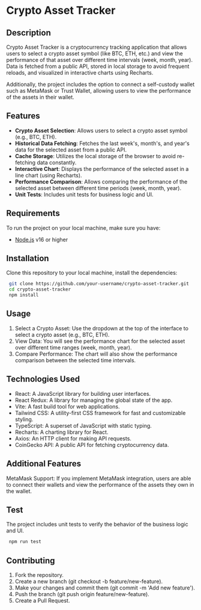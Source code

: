 # Crypto Asset Tracker

## Description

Crypto Asset Tracker is a cryptocurrency tracking application that allows users to select a crypto asset symbol (like BTC, ETH, etc.) and view the performance of that asset over different time intervals (week, month, year). Data is fetched from a public API, stored in local storage to avoid frequent reloads, and visualized in interactive charts using Recharts.

Additionally, the project includes the option to connect a self-custody wallet such as MetaMask or Trust Wallet, allowing users to view the performance of the assets in their wallet.

## Features

- **Crypto Asset Selection**: Allows users to select a crypto asset symbol (e.g., BTC, ETH).
- **Historical Data Fetching**: Fetches the last week's, month's, and year's data for the selected asset from a public API.
- **Cache Storage**: Utilizes the local storage of the browser to avoid re-fetching data constantly.
- **Interactive Chart**: Displays the performance of the selected asset in a line chart (using Recharts).
- **Performance Comparison**: Allows comparing the performance of the selected asset between different time periods (week, month, year).
- **Unit Tests**: Includes unit tests for business logic and UI.

## Requirements

To run the project on your local machine, make sure you have:

- [Node.js](https://nodejs.org/en/) v16 or higher

## Installation

Clone this repository to your local machine, install the dependencies:

  ```bash
   git clone https://github.com/your-username/crypto-asset-tracker.git
   cd crypto-asset-tracker
   npm install
  ```

## Usage
1. Select a Crypto Asset: Use the dropdown at the top of the interface to select a crypto asset (e.g., BTC, ETH).
2. View Data: You will see the performance chart for the selected asset over different time ranges (week, month, year).
3. Compare Performance: The chart will also show the performance comparison between the selected time intervals.

## Technologies Used
- React: A JavaScript library for building user interfaces.
- React Redux: A library for managing the global state of the app.
- Vite: A fast build tool for web applications.
- Tailwind CSS: A utility-first CSS framework for fast and customizable styling.
- TypeScript: A superset of JavaScript with static typing.
- Recharts: A charting library for React.
- Axios: An HTTP client for making API requests.
- CoinGecko API: A public API for fetching cryptocurrency data.

## Additional Features
MetaMask Support: If you implement MetaMask integration, users are able to connect their wallets and view the performance of the assets they own in the wallet.

## Test
The project includes unit tests to verify the behavior of the business logic and UI.

  ```bash
   npm run test
  ```

## Contributing
1. Fork the repository.
2. Create a new branch (git checkout -b feature/new-feature).
3. Make your changes and commit them (git commit -m 'Add new feature').
4. Push the branch (git push origin feature/new-feature).
5. Create a Pull Request.
